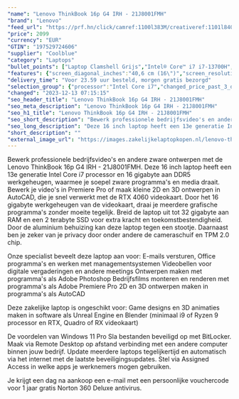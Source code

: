 ```yaml
---
"name": "Lenovo ThinkBook 16p G4 IRH - 21J8001FMH"
"brand": "Lenovo"
"feed_url": "https://prf.hn/click/camref:1100l383M/creativeref:1101l84031/destination:https%3A%2F%2Fwww.coolblue.nl%2Fproduct%2F941910"
"price": 2099
"currency": "EUR"
"GTIN": "197529724606"
"supplier": "Coolblue"
"category": "Laptops"
"bullet_points": ["Laptop Clamshell Grijs","Intel® Core™ i7 i7-13700H","40,6 cm (16\") WQXGA 2560 x 1600 Pixels IPS LED backlight 16:10","16 GB DDR5-SDRAM 5200 MHz 2 x 8 GB","512 GB SSD","NVIDIA GeForce RTX 4060 8 GB Intel Iris Xe Graphics","Wi-Fi 6E (802.11ax) Bluetooth 5.1","Lithium-Polymeer (LiPo) 80 Wh 10,5 uur 230 W","Windows 11 Pro 64-bit"]
"features": {"screen_diagonal_inches":"40,6 cm (16\")","screen_resolution":"2560 x 1600 Pixels","processor_family":"Intel® Core™ i7","memory_size":"16 GB","memory_type":"DDR5-SDRAM","total_storage_space":"512 GB","graphics_card":"NVIDIA GeForce RTX 4060","graphics_memory_size":"8 GB","operating_system":"Windows 11 Pro","battery_capacity":"80 Wh","width":"354,6 mm","depth":"255 mm","height":"19,9 mm","weight":"2,2 kg"}
"delivery_time": "Voor 23.59 uur besteld, morgen gratis bezorgd"
"selection_group": {"processor":"Intel Core i7","changed_price_past_3_days":false,"product_family":"ThinkBook"}
"changed": "2023-12-13 07:15:15"
"seo_header_title": "Lenovo ThinkBook 16p G4 IRH - 21J8001FMH"
"seo_meta_description": "Lenovo ThinkBook 16p G4 IRH - 21J8001FMH"
"seo_h1_title": "Lenovo ThinkBook 16p G4 IRH - 21J8001FMH"
"seo_short_description": "Bewerk professionele bedrijfsvideo's en andere zware ontwerpen met de Lenovo ThinkBook 16p G4 IRH - 21J8001FMH."
"seo_long_description": "Deze 16 inch laptop heeft een 13e generatie Intel Core i7 processor en 16 gigabyte aan DDR5 werkgeheugen, waarmee je soepel zware programma's en media draait. Bewerk je video's in Premiere Pro of maak kleine 2D en 3D ontwerpen in AutoCAD, die je snel verwerkt met de RTX 4060 videokaart. Door het 16 gigabyte werkgeheugen van de videokaart, draai je meerdere grafische programma's zonder moeite tegelijk.  Breid de laptop uit tot 32 gigabyte aan RAM en een 2 terabyte SSD voor extra kracht en toekomstbestendigheid. Door de aluminium behuizing kan deze laptop tegen een stootje. Daarnaast ben je zeker van je privacy door onder andere de cameraschuif en TPM 2. 0 chip. \r\n\r\nOnze specialist beveelt deze laptop aan voor:\r\nE-mails versturen, Office programma's en werken met managementsystemen\r\nVideobellen voor digitale vergaderingen en andere meetings\r\nOntwerpen maken met programma's als Adobe Photoshop\r\nBedrijfsfilms monteren en renderen met programma's als Adobe Premiere Pro\r\n2D en 3D ontwerpen maken in programma's als AutoCAD\r\n\r\n\r\nDeze zakelijke laptop is ongeschikt voor:\r\nGame designs en 3D animaties maken in software als Unreal Engine en Blender (minimaal i9 of Ryzen 9 processor en RTX, Quadro of RX videokaart)\r\n\r\n\r\nDe voordelen van Windows 11 Pro\r\nSla bestanden beveiligd op met BitLocker. \r\nMaak via Remote Desktop op afstand verbinding met een andere computer binnen jouw bedrijf. \r\nUpdate meerdere laptops tegelijkertijd en automatisch via het internet met de laatste beveiligingsupdates. \r\nStel via Assigned Access in welke apps je werknemers mogen gebruiken. \r\n\r\n \r\nJe krijgt een dag na aankoop een e-mail met een persoonlijke vouchercode voor 1 jaar gratis Norton 360 Deluxe antivirus."
"short_description": ""
"external_image_url": "https://images.zakelijkelaptopkopen.nl/lenovo-thinkbook-16p-g4-irh-21j8001fmh.webp"
---
```


Bewerk professionele bedrijfsvideo's en andere zware ontwerpen met de Lenovo ThinkBook 16p G4 IRH - 21J8001FMH. Deze 16 inch laptop heeft een 13e generatie Intel Core i7 processor en 16 gigabyte aan DDR5 werkgeheugen, waarmee je soepel zware programma's en media draait. Bewerk je video's in Premiere Pro of maak kleine 2D en 3D ontwerpen in AutoCAD, die je snel verwerkt met de RTX 4060 videokaart. Door het 16 gigabyte werkgeheugen van de videokaart, draai je meerdere grafische programma's zonder moeite tegelijk.  Breid de laptop uit tot 32 gigabyte aan RAM en een 2 terabyte SSD voor extra kracht en toekomstbestendigheid. Door de aluminium behuizing kan deze laptop tegen een stootje. Daarnaast ben je zeker van je privacy door onder andere de cameraschuif en TPM 2.0 chip.

Onze specialist beveelt deze laptop aan voor:
E-mails versturen, Office programma's en werken met managementsystemen
Videobellen voor digitale vergaderingen en andere meetings
Ontwerpen maken met programma's als Adobe Photoshop
Bedrijfsfilms monteren en renderen met programma's als Adobe Premiere Pro
2D en 3D ontwerpen maken in programma's als AutoCAD


Deze zakelijke laptop is ongeschikt voor:
Game designs en 3D animaties maken in software als Unreal Engine en Blender (minimaal i9 of Ryzen 9 processor en RTX, Quadro of RX videokaart)


De voordelen van Windows 11 Pro
Sla bestanden beveiligd op met BitLocker.
Maak via Remote Desktop op afstand verbinding met een andere computer binnen jouw bedrijf.
Update meerdere laptops tegelijkertijd en automatisch via het internet met de laatste beveiligingsupdates.
Stel via Assigned Access in welke apps je werknemers mogen gebruiken.

 
Je krijgt een dag na aankoop een e-mail met een persoonlijke vouchercode voor 1 jaar gratis Norton 360 Deluxe antivirus.